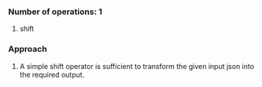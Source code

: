 ### Number of operations: 1
1. shift


### Approach
1. A simple shift operator is sufficient to transform the given input json into the required output.